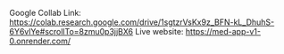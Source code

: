Google Collab Link: https://colab.research.google.com/drive/1sgtzrVsKx9z_BFN-kL_DhuhS-6Y6vlYe#scrollTo=8zmu0p3jjBX6
Live website: https://med-app-v1-0.onrender.com/
